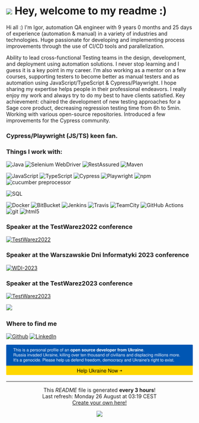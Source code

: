 <h1><img src="https://emojis.slackmojis.com/emojis/images/1531849430/4246/blob-sunglasses.gif?1531849430" width="30"/> Hey, welcome to my readme :)</h1>

<section>
<p>Hi all :) I'm Igor, automation QA engineer with 9 years 0 months and 25 days of experience (automation & manual) in a variety of industries and technologies. Huge passionate for developing and implementing process improvements through the use of CI/CD tools and parallelization.</p>
<p>Ability to lead cross-functional Testing teams in the design, development, and deployment using automation solutions. I never stop learning and I guess it is a key point in my career. I’m also working as a mentor on a few courses, supporting testers to become better as manual testers and as automation using JavaScript/TypeScript & Cypress/Playwright. I hope sharing my expertise helps people in their professional endeavors. I really enjoy my work and always try to do my best to have clients satisfied. Key achievement: chaired the development of new testing approaches for a Sage core product, decreasing regression testing time from 6h to 5min. Working with various open-source repositories. Introduced a few improvements for the Cypress community.</p>
<h3>Cypress/Playwright (JS/TS) keen fan.</h3>
</section>
<h3>Things I work with:</h3>
<p>
  <img alt="Java" src="https://img.shields.io/badge/-Java-2088FF?style=for-the-badge&logo=java&logoColor=white" >
  <img alt="Selenium WebDriver" src="https://img.shields.io/badge/Selenium-43B02A.svg?style=for-the-badge&logo=Selenium&logoColor=white" >
  <img alt="RestAssured" src="https://img.shields.io/badge/-Rest_Assured-2088FF?style=for-the-badge&logo=rest_assured&logoColor=white" >
  <img alt="Maven" src="https://img.shields.io/badge/Apache%20Maven-C71A36.svg?style=for-the-badge&logo=Apache-Maven&logoColor=white" />
</p>
<p>
  <img alt="JavaScript" src="https://img.shields.io/badge/JavaScript-F7DF1E.svg?style=for-the-badge&logo=JavaScript&logoColor=black" >
  <img alt="TypeScript" src="https://img.shields.io/badge/TypeScript-3178C6.svg?style=for-the-badge&logo=TypeScript&logoColor=white" >
  <img alt="Cypress" src="https://img.shields.io/badge/Cypress-17202C.svg?style=for-the-badge&logo=Cypress&logoColor=white" />
  <img alt="Playwright" src="https://img.shields.io/badge/Playwright-2EAD33.svg?style=for-the-badge&logo=Playwright&logoColor=white" />
  <img alt="npm" src="https://img.shields.io/badge/npm-CB3837.svg?style=for-the-badge&logo=npm&logoColor=white" />
  <img alt="cucumber preprocessor" src="https://img.shields.io/badge/Cucumber-23D96C.svg?style=for-the-badge&logo=Cucumber&logoColor=white" />
</p>
<p>
  <img alt="SQL" src="https://img.shields.io/badge/PostgreSQL-4169E1.svg?style=for-the-badge&logo=PostgreSQL&logoColor=white" >
</p>
<p>
  <img alt="Docker" src="https://img.shields.io/badge/Docker-2496ED.svg?style=for-the-badge&logo=Docker&logoColor=white" />
  <img alt="BitBucket" src="https://img.shields.io/badge/Bitbucket-0052CC.svg?style=for-the-badge&logo=Bitbucket&logoColor=white" />
  <img alt="Jenkins" src="https://img.shields.io/badge/Jenkins-D24939.svg?style=for-the-badge&logo=Jenkins&logoColor=white" />
  <img alt="Travis" src="https://img.shields.io/badge/Travis%20CI-3EAAAF.svg?style=for-the-badge&logo=Travis-CI&logoColor=white" />
  <img alt="TeamCity" src="https://img.shields.io/badge/TeamCity-000000.svg?style=for-the-badge&logo=TeamCity&logoColor=white" />
  <img alt="GitHub Actions" src="https://img.shields.io/badge/GitHub%20Actions-2088FF.svg?style=for-the-badge&logo=GitHub-Actions&logoColor=white" />
  <img alt="git" src="https://img.shields.io/badge/Git-F05032.svg?style=for-the-badge&logo=Git&logoColor=white" />
  <img alt="html5" src="https://img.shields.io/badge/HTML5-E34F26.svg?style=for-the-badge&logo=HTML5&logoColor=white" />
</p>

<h3>Speaker at the TestWarez2022 conference</h3>
<p><a href="https://2022.testwarez.pl/speaker/igor-dlugosh/" target="_blank"><img alt="TestWarez2022" src="https://img.shields.io/badge/TestWarez2022-testing%20conference-brightgreen" /></a>
</p>

<h3>Speaker at the Warszawskie Dni Informatyki 2023 conference</h3>
<p><a href="https://warszawskiedniinformatyki.pl/en/" target="_blank"><img alt="WDI-2023" src="https://img.shields.io/badge/WDI-2023%2FIT-Conference?logoColor=blue&labelColor=yellow" /></a>
</p>

<h3>Speaker at the TestWarez2023 conference</h3>
<p><a href="https://2023.testwarez.pl/speakerzy/igor-dlugosh/" target="_blank"><img alt="TestWarez2023" src="https://img.shields.io/badge/TestWarez2023-tesing-conference" /></a>
</p>

<a href="https://u8views.com/github/DlgSHi"><img src="https://u8views.com/api/v1/github/profiles/34001198/views/day-week-month-total-count.svg"></a>

<h3>Where to find me</h3>
<p><a href="https://github.com/dlgshi" target="_blank"><img alt="Github" src="https://img.shields.io/badge/GitHub-%2312100E.svg?&style=for-the-badge&logo=Github&logoColor=white" /></a> <a href="https://www.linkedin.com/in/igor-dlugosh-8614b075/" target="_blank"><img alt="LinkedIn" src="https://img.shields.io/badge/linkedin-%230077B5.svg?&style=for-the-badge&logo=linkedin&logoColor=white" /></a>
</p>

[![Stand With Ukraine](https://raw.githubusercontent.com/vshymanskyy/StandWithUkraine/main/banner-personal-page.svg)](https://stand-with-ukraine.pp.ua)

------------
<p align="center">This <i>README</i> file is generated <b>every 3 hours</b>!</br>Last refresh: Monday 26 August at 03:19 CEST <br /><a href="https://medium.com/@th.guibert/how-to-create-a-self-updating-readme-md-for-your-github-profile-f8b05744ca91">Create your own here!</a></p>
<p align="center"><img src="https://github.com/thmsgbrt/thmsgbrt/workflows/README%20build/badge.svg" />